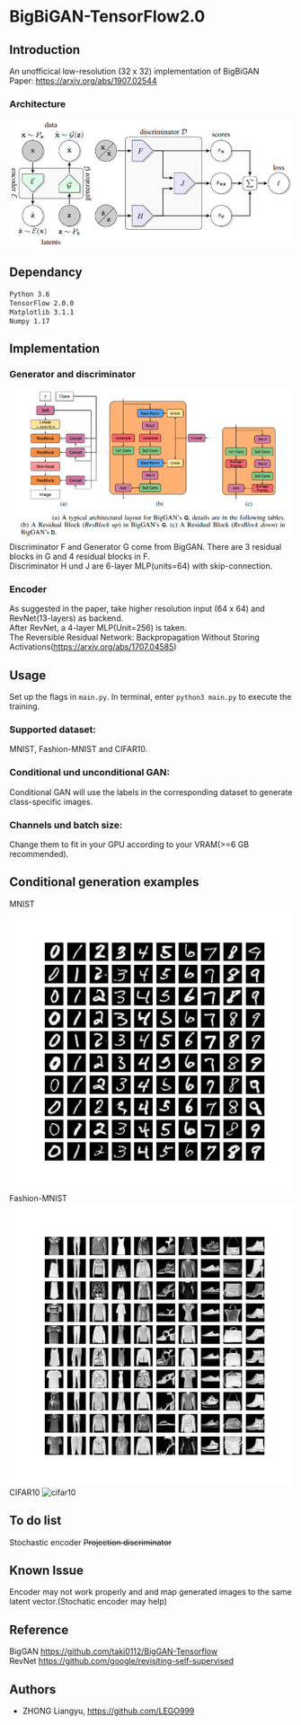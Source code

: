 # BigBiGAN-TensorFlow2.0
## Introduction 
An unofficical low-resolution (32 x 32) implementation of BigBiGAN  
Paper: https://arxiv.org/abs/1907.02544
### Architecture
![bigbigan](https://github.com/LEGO999/BIgBiGAN/blob/master/fig/bigbigan.png)
## Dependancy
```
Python 3.6
TensorFlow 2.0.0
Matplotlib 3.1.1
Numpy 1.17
```
## Implementation
### Generator and discriminator
![biggan](https://github.com/LEGO999/BIgBiGAN/blob/master/fig/Screenshot%20from%202020-02-23%2017-02-01.png)
Discriminator F and Generator G come from BigGAN.
There are 3 residual blocks in G and 4 residual blocks in F.  
Discriminator H und J are 6-layer MLP(units=64) with skip-connection.  
### Encoder
As suggested in the paper, take higher resolution input (64 x 64) and RevNet(13-layers) as backend.  
After RevNet, a 4-layer MLP(Unit=256) is taken.  
The Reversible Residual Network: Backpropagation Without Storing Activations(https://arxiv.org/abs/1707.04585)  
## Usage
Set up the flags in ```main.py```. In terminal, enter ```python3 main.py``` to execute the training.
### Supported dataset:
MNIST, Fashion-MNIST and CIFAR10.  
### Conditional und unconditional GAN:
Conditional GAN will use the labels in the corresponding dataset to generate class-specific images.
### Channels und batch size:
Change them to fit in your GPU according to your VRAM(>=6 GB recommended).  

## Conditional generation examples
MNIST
![mnist](https://github.com/LEGO999/BIgBiGAN/blob/master/fig/mnist2.png)
Fashion-MNIST
![fmnist](https://github.com/LEGO999/BIgBiGAN/blob/master/fig/fmnist-22.png)
CIFAR10
![cifar10](https://github.com/LEGO999/BigBiGAN-TensorFlow2.0/blob/master/fig/cifar10-con-49.png)
## To do list
Stochastic encoder
~~Projection discriminator~~
## Known Issue
Encoder may not work properly and and map generated images to the same latent vector.(Stochatic encoder may help)
## Reference
BigGAN https://github.com/taki0112/BigGAN-Tensorflow  
RevNet https://github.com/google/revisiting-self-supervised

## Authors
- ZHONG Liangyu, https://github.com/LEGO999
